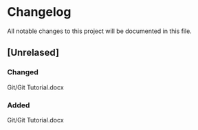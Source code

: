 # Changelog
All notable changes to this project will be documented in this file.


## [Unrelased]
### Changed
Git/Git Tutorial.docx

### Added
Git/Git Tutorial.docx
<!--
### Changed
### Removed
-->

